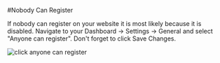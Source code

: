 #Nobody Can Register

If nobody can register on your website it is most likely because it is disabled. Navigate to your Dashboard -> Settings -> General and select "Anyone can register". Don't forget to click Save Changes.

![click anyone can register](https://www.dropbox.com/s/4wyq8zp02whpia1/nobodycanregister.jpg?raw=1)